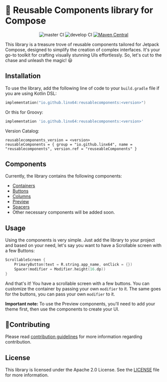 # 📘 Reusable Components library for Compose

<div align="center">
  <img src="https://github.com/LinX64/Reusable/actions/workflows/publish.yaml/badge.svg" alt="master CI">
  <img src="https://github.com/LinX64/Reusable/actions/workflows/ci.yaml/badge.svg" alt="develop CI">
  <a href="https://central.sonatype.com/artifact/io.github.linx64/reusablecomponents/overview">
    <img src="https://img.shields.io/maven-central/v/io.github.linx64/reusablecomponents.svg?label=Maven%20Central&logo=android&style=flat-square" alt="Maven Central">
  </a>
</div>

This library is a treasure trove of reusable components tailored for Jetpack Compose, designed to
simplify the creation of complex interfaces. It's your go-to toolkit for crafting visually stunning
UIs effortlessly. So, let's cut to the chase and unleash the magic! 😃

## Installation

To use the library, add the following line of code to your `build.gradle` file if you are using
Kotlin DSL:

```Kotlin
implementation("io.github.linx64:reusablecomponents:<version>")
```

Or this for Groovy:

```Groovy
implementation 'io.github.linx64:reusablecomponents:<version>'
```

Version Catalog:

```Kotlin-dsl
reusablecomponents_version = <version>
reusableComponents = { group = "io.github.linx64", name = "reusablecomponents", version.ref = "reuseableComponents" }
```

## Components

Currently, the library contains the following components:

- [Containers](https://github.com/LinX64/Reusable/tree/develop/reusablecomponents/src/main/kotlin/com/client/reusablecomponents/containers)
- [Buttons](https://github.com/LinX64/Reusable/tree/develop/reusablecomponents/src/main/kotlin/com/client/reusablecomponents/buttons)
- [Columns](https://github.com/LinX64/Reusable/blob/develop/reusablecomponents/src/main/kotlin/com/client/reusablecomponents/containers/CenteredColumn.kt)
- [Preview](https://github.com/LinX64/Reusable/tree/develop/reusablecomponents/src/main/kotlin/com/client/reusablecomponents/previews)
- [Spacers](https://github.com/LinX64/Reusable/tree/develop/reusablecomponents/src/main/kotlin/com/client/reusablecomponents/spacers)
- Other necessary components will be added soon.

## Usage

Using the components is very simple. Just add the library to your project and based on your need,
let's say you want to have a Scrollable screen with a few Buttons:

```kotlin
ScrollableScreen {
    PrimaryButton(text = R.string.app_name, onClick = {})
    Spacer(modifier = Modifier.height(16.dp))
}
```

And that's it! You have a scrollable screen with a few buttons. You can customize the container by
passing your own `modifier` to it. The same goes for the buttons, you can pass your own `modifier`
to it.

**Important note:** To use the Preview components, you'll need to add your theme first, then use the
components to create your UI.

##  🙋‍Contributing

Please read [contribution guidelines](CONTRIBUTING.md) for more information regarding contribution.

## License

This library is licensed under the Apache 2.0 License. See the [LICENSE](LICENSE) file for more
information.

